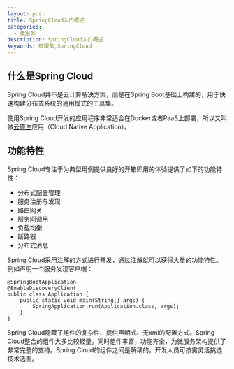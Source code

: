 ```yaml
---
layout: post
title: SpringCloud入门概述
categories:
  - 微服务
description: SpringCloud入门概述
keywords: 微服务,SpringCloud
---
```


## 什么是Spring Cloud
Spring Cloud并不是云计算解决方案，而是在Spring Boot基础上构建的，用于快速构建分布式系统的通用模式的工具集。

使用Spring Cloud开发的应用程序非常适合在Docker或者PaaS上部署，所以又叫做[云原生](http://dockone.io/article/2991)应用（Cloud Native Application）。

## 功能特性
Spring Cloud专注于为典型用例提供良好的开箱即用的体验提供了如下的功能特性：
- 分布式配置管理
- 服务注册与发现
- 路由网关
- 服务间调用
- 负载均衡
- 断路器
- 分布式消息

Spring Cloud采用注解的方式进行开发，通过注解就可以获得大量的功能特性。例如声明一个服务发现客户端：
```
@SpringBootApplication
@EnableDiscoveryClient
public class Application {
	public static void main(String[] args) {
		SpringApplication.run(Application.class, args);
	}
}
```

Spring Cloud隐藏了组件的复杂性、提供声明式、无xml的配置方式。Spring Cloud整合的组件大多比较轻量。同时组件丰富，功能齐全，为微服务架构提供了非常完整的支持。Spring Cloud的组件之间是解耦的，开发人员可按需灵活挑选技术选型。
